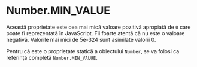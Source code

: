 # Number.MIN_VALUE

Această proprietate este cea mai mică valoare pozitivă apropiată de `0` care poate fi reprezentată în JavaScript. Fii foarte atentă că nu este o valoare negativă. Valorile mai mici de 5e-324 sunt asimilate valorii 0.

Pentru că este o proprietate statică a obiectului `Number`, se va folosi ca referință completă `Number.MIN_VALUE`.
